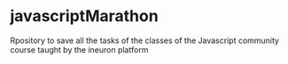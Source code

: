 # javascriptMarathon
Rpository to save all the tasks of the classes of the Javascript community course taught by the ineuron platform
